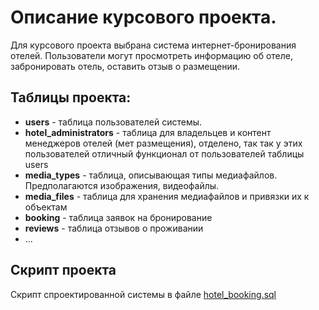 # Описание курсового проекта.

Для курсового проекта выбрана система интернет-бронирования отелей. Пользователи могут просмотреть информацию об отеле, забронировать отель, оставить отзыв о размещении.

## Таблицы проекта:

- **users** - таблица пользователей системы.
- **hotel_administrators** - таблица для владельцев и контент менеджеров отелей (мет размещения), отделено, так так у этих пользователей отличный функционал от пользователей таблицы users
- **media_types** - таблица, описывающая типы медиафайлов. Предполагаются изображения, видеофайлы.
- **media_files** - таблица для хранения медиафайлов и привязки их к объектам
- **booking** - таблица заявок на бронирование
- **reviews** - таблица отзывов о проживании
- ...

## Скрипт проекта

Скрипт спроектированной системы в файле [hotel_booking.sql](http://)